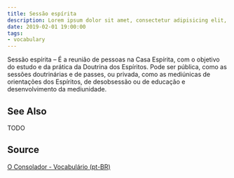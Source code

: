 ```yaml
---
title: Sessão espírita
description: Lorem ipsum dolor sit amet, consectetur adipisicing elit, sed do eiusmod tempor incididunt ut labore et dolore magna aliqua.  TODO
date: 2019-02-01 19:00:00
tags:
- vocabulary
---
```


Sessão espírita – É a reunião de pessoas na Casa Espírita, com o objetivo do estudo e da prática da Doutrina dos Espíritos. Pode ser pública, como as sessões doutrinárias e de passes, ou privada, como as mediúnicas de orientações dos Espíritos, de desobsessão ou de educação e desenvolvimento da mediunidade.

## See Also
TODO

## Source
[O Consolador - Vocabulário (pt-BR)](http://www.oconsolador.com.br/linkfixo/vocabulario/principal.html)
